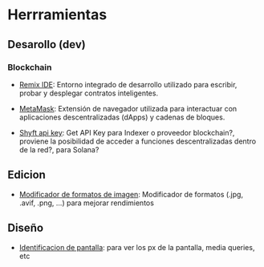 # Herrramientas

## Desarollo (dev)
### Blockchain
- [Remix IDE](https://remix.ethereum.org/): Entorno integrado de desarrollo utilizado para escribir, probar y desplegar contratos inteligentes.
- [MetaMask](https://metamask.io/): Extensión de navegador utilizada para interactuar con aplicaciones descentralizadas (dApps) y cadenas de bloques.

- [Shyft api key](https://shyft.to/get-api-key): Get API Key para Indexer o proveedor blockchain?, proviene la posibilidad de acceder a funciones descentralizadas dentro de la red?, para Solana?
## Edicion
- [Modificador de formatos de imagen](https://squoosh.app/editor): Modificador de formatos (.jpg, .avif, .png, ...) para mejorar rendimientos
## Diseño
- [Identificacion de pantalla](https://www.mydevice.io/): para ver los px de la pantalla, media queries, etc

